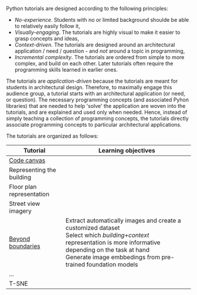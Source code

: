 Python tutorials are designed according to the following principles:

- *No-experience*. Students with no or limited background shoulde be able to relatively easily follow it,
- *Visually-engaging*. The tutorials are highly visual to make it easier to grasp concepts and ideas, 
- *Context-driven*. The tutorials are designed around an architectural application / need / question - and *not* around a topic in programming,
- *Incremental complexity*. The tutorials are ordered from simple to more complex, and build on each other. Later tutorials often require the programming skills learned in earlier ones.

The tutorials are *application-driven* because the tutorials are meant for students in architectural design. 
Therefore, to maximally engage this audience group, a tutorial starts with an architectural application (or need, or question). 
The necessary programming concepts (and associated Pyhon libraries) that are needed to help 'solve' the application are woven into the tutorials, and are explained and used only when needed. 
Hence, instead of simply teaching a collection of programming concepts, the tutorials directly associate programming concepts to particular architectural applications. 

The tutorials are organized as follows:


| Tutorial | Learning objectives |
| --- | --- |
| [Code canvas](./1_code_canvas.ipynb) |  |
| Representing the building |  |
| Floor plan representation |  |
| Street view imagery |  |
| [Beyond boundaries](./5_beyond_boundaries.ipynb) | Extract automatically images and create a customized dataset <br> Select which *building+context* representation is more informative depending on the task at hand <br>Generate image embbedings from pre-trained foundation models |
| ... |  |
| T-SNE |  |
